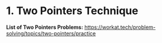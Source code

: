 # 1. Two Pointers Technique

**List of Two Pointers Problems:** <https://workat.tech/problem-solving/topics/two-pointers/practice>


